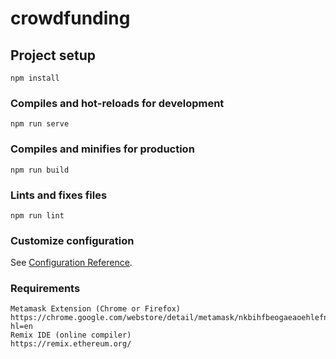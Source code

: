 # crowdfunding

## Project setup
```
npm install
```

### Compiles and hot-reloads for development
```
npm run serve
```

### Compiles and minifies for production
```
npm run build
```

### Lints and fixes files
```
npm run lint
```

### Customize configuration
See [Configuration Reference](https://cli.vuejs.org/config/).



### Requirements 
```
Metamask Extension (Chrome or Firefox) 
https://chrome.google.com/webstore/detail/metamask/nkbihfbeogaeaoehlefnkodbefgpgknn?hl=en
Remix IDE (online compiler)
https://remix.ethereum.org/
```
